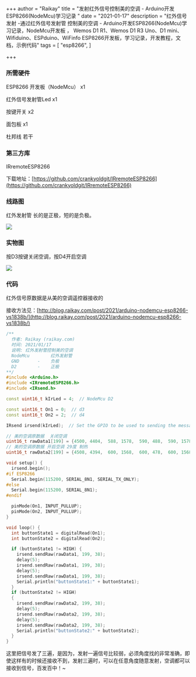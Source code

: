 +++
author = "Raikay"
title = "发射红外信号控制美的空调 - Arduino开发ESP8266(NodeMcu)学习记录 "
date = "2021-01-17"
description = "红外信号发射 -通过红外信号发射管 控制美的空调 - Arduino开发ESP8266(NodeMcu)学习记录，NodeMcu开发板 ， Wemos D1 R1、Wemos D1 R3 Uno、D1 mini、Wifiduino、ESPduino、WiFinfo ESP8266开发板，学习记录，开发教程，文档，示例代码"
tags = [
    "esp8266",
]

+++



### 所需硬件

ESP8266 开发板（NodeMcu）  x1

红外信号发射管Led  x1

按键开关   x2

面包板  x1

杜邦线  若干

### 第三方库

IRremoteESP8266

下载地址：[https://github.com/crankyoldgit/IRremoteESP8266](https://github.com/crankyoldgit/IRremoteESP8266)

### 线路图

红外发射管 长的是正极，短的是负极。

![](https://gitee.com/imgrep001/m1/raw/master/2021/01/17/20210117224810.png)

### 实物图

按D3按键关闭空调，按D4开启空调  

![](https://gitee.com/imgrep001/m1/raw/master/2021/01/17/20210117223239.jpg)

### 代码

红外信号原数据是从美的空调遥控器接收的  

接收方法见：[http://blog.raikay.com/post/2021/arduino-nodemcu-esp8266-vs1838b/](http://blog.raikay.com/post/2021/arduino-nodemcu-esp8266-vs1838b/)    

```c++
/**
  作者: Raikay (raikay.com)
  时间: 2021/01/17
  说明: 红外发射管控制美的空调
  NodeMcu        红外发射管
  GND       -    负极
  D2        -    正极
**/
#include <Arduino.h>
#include <IRremoteESP8266.h>
#include <IRsend.h>

const uint16_t kIrLed = 4;  // NodeMcu D2

const uint16_t On1 = 0;  // d3
const uint16_t On2 = 2;  // d4

IRsend irsend(kIrLed);  // Set the GPIO to be used to sending the message.

// 美的空调原数据  关闭空调
uint16_t rawData1[199] = {4500, 4404,  588, 1578,  590, 488,  590, 1578,  590, 1578,  590, 488,  588, 488,  590, 1578,  590, 488,  586, 490,  588, 1580,  588, 490,  588, 488,  588, 1578,  588, 1580,  586, 490,  588, 1578,  588, 490,  588, 1578,  588, 1578,  588, 1578,  588, 1580,  588, 490,  588, 1580,  588, 1580,  586, 1580,  588, 490,  588, 490,  588, 490,  586, 490,  586, 1580,  588, 490,  586, 490,  586, 1580,  588, 1580,  586, 1580,  586, 490,  588, 490,  588, 490,  586, 490,  586, 490,  588, 490,  586, 490,  586, 490,  586, 1580,  586, 1580,  586, 1580,  586, 1580,  586, 1580,  586, 5208,  4496, 4410,  586, 1580,  588, 490,  586, 1580,  588, 1578,  588, 490,  586, 490,  586, 1580,  588, 490,  586, 490,  586, 1580,  586, 490,  588, 490,  586, 1580,  586, 1580,  588, 490,  586, 1580,  586, 490,  588, 1580,  586, 1580,  586, 1580,  586, 1580,  588, 490,  586, 1580,  588, 1580,  586, 1580,  588, 490,  588, 490,  586, 490,  586, 490,  586, 1582,  584, 492,  586, 490,  586, 1582,  584, 1582,  586, 1580,  586, 490,  586, 490,  586, 490,  586, 490,  586, 490,  586, 492,  586, 490,  586, 490,  590, 1576,  586, 1580,  588, 1580,  586, 1580,  586, 1580,  586};  // COOLIX B27BE0
// 美的空调原数据 开启空调 29度 制热
uint16_t rawData2[199] = {4508, 4394,  600, 1568,  600, 478,  600, 1568,  600, 1568,  598, 480,  598, 478,  598, 1568,  600, 478,  598, 478,  598, 1568,  598, 478,  600, 478,  598, 1568,  598, 1568,  598, 478,  600, 1568,  598, 480,  598, 478,  598, 1568,  598, 1568,  598, 1568,  600, 1568,  600, 1566,  600, 1568,  598, 1568,  600, 1568,  600, 478,  600, 476,  600, 478,  598, 478,  600, 478,  600, 478,  600, 1568,  600, 478,  600, 1568,  600, 478,  600, 1568,  600, 1566,  600, 478,  598, 478,  600, 476,  600, 1568,  600, 478,  600, 1566,  600, 478,  600, 478,  600, 1566,  600, 1568,  600, 5194,  4508, 4398,  600, 1566,  604, 474,  600, 1566,  600, 1566,  600, 476,  600, 476,  600, 1566,  600, 476,  600, 476,  600, 1568,  600, 476,  600, 476,  602, 1566,  598, 1568,  600, 476,  600, 1566,  600, 476,  600, 476,  600, 1566,  600, 1566,  600, 1566,  602, 1566,  600, 1568,  600, 1566,  600, 1566,  600, 1566,  600, 476,  600, 476,  600, 476,  602, 476,  600, 478,  600, 476,  600, 1566,  600, 478,  600, 1568,  600, 476,  600, 1566,  600, 1566,  600, 478,  600, 478,  600, 478,  600, 1568,  600, 476,  600, 1568,  600, 476,  600, 476,  602, 1566,  600, 1568,  598};  // COOLIX B23FAC

void setup() {
  irsend.begin();
#if ESP8266
  Serial.begin(115200, SERIAL_8N1, SERIAL_TX_ONLY);
#else
  Serial.begin(115200, SERIAL_8N1);
#endif

  pinMode(On1, INPUT_PULLUP);
  pinMode(On2, INPUT_PULLUP);
}

void loop() {
  int buttonState1 = digitalRead(On1);
  int buttonState2 = digitalRead(On2);

  if (buttonState1 != HIGH) {
    irsend.sendRaw(rawData1, 199, 38);
    delay(5);
    irsend.sendRaw(rawData1, 199, 38);
    delay(5);
    irsend.sendRaw(rawData1, 199, 38);
    Serial.println("buttonState1:" + buttonState1);
  }
  if (buttonState2 != HIGH)
  {
    irsend.sendRaw(rawData2, 199, 38);
    delay(5);
    irsend.sendRaw(rawData2, 199, 38);
    delay(5);
    irsend.sendRaw(rawData2, 199, 38);
    Serial.println("buttonState2:" + buttonState2);
  }
}
```

这里把信号发了三遍，是因为，发射一遍信号比较弱，必须角度找的非常准确，即使这样有的时候还接收不到，发射三遍时，可以在任意角度随意发射，空调都可以接收到信号，百发百中！~
